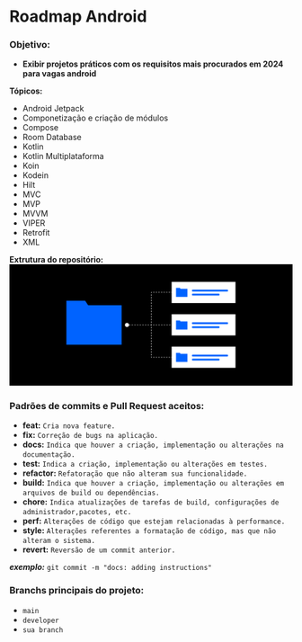 # Roadmap Android

### Objetivo:
- **Exibir projetos práticos com os requisitos mais procurados em 2024 para vagas android**

**Tópicos:**
- Android Jetpack
- Componetização e criação de módulos
- Compose
- Room Database
- Kotlin
- Kotlin Multiplataforma
- Koin
- Kodein
- Hilt
- MVC
- MVP
- MVVM
- VIPER
- Retrofit
- XML

**Extrutura do repositório:**
![monorepo](https://github.com/flavio-junior/roadmap-android/blob/main/images/monorepo.png)


### Padrões de commits e Pull Request aceitos:
- **feat:** `Cria nova feature.`
- **fix:** `Correção de bugs na aplicação.`
- **docs:** `Indica que houver a criação, implementação ou alterações na documentação.`
- **test:** `Indica a criação, implementação ou alterações em testes.`
- **refactor:** `Refatoração que não alteram sua funcionalidade.`
- **build:** `Indica que houver a criação, implementação ou alterações em arquivos de build ou dependências.`
- **chore:** `Indica atualizações de tarefas de build, configurações de administrador,pacotes, etc.`
- **perf:** `Alterações de código que estejam relacionadas à performance.`
- **style:** `Alterações referentes a formatação de código, mas que não alteram o sistema.`
- **revert:** `Reversão de um commit anterior.`

***exemplo:*** `git commit -m "docs: adding instructions"`

### Branchs principais do projeto:
- `main`
- `developer`
- `sua branch`
